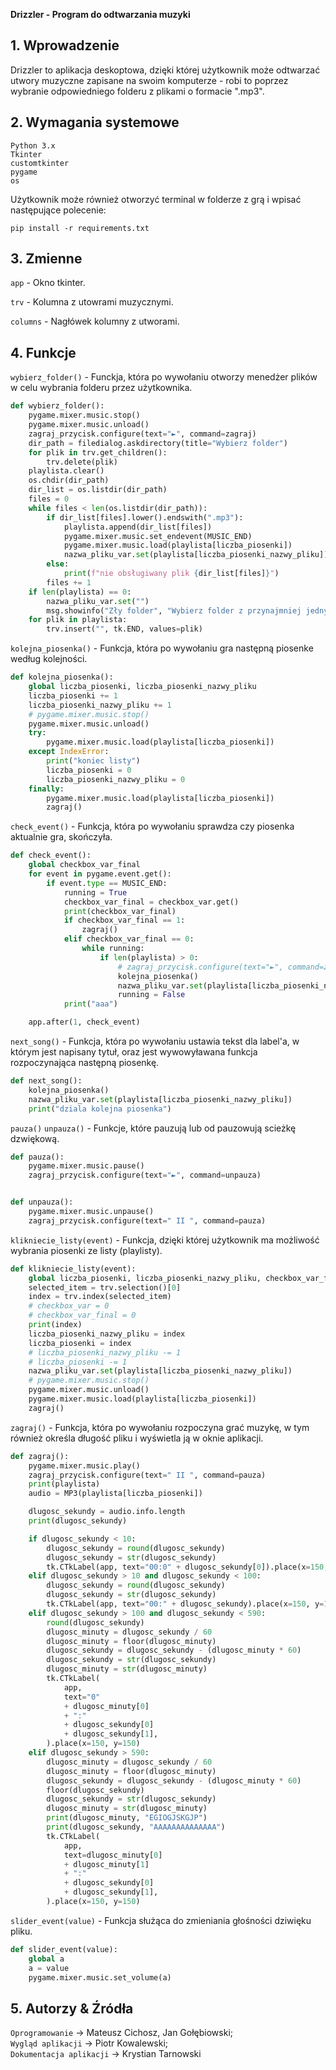 **Drizzler - Program do odtwarzania muzyki**

## 1. Wprowadzenie

Drizzler to aplikacja deskoptowa, dzięki której użytkownik może odtwarzać utwory muzyczne zapisane na swoim komputerze - robi to poprzez wybranie odpowiedniego folderu z plikami o formacie ".mp3".

## 2. Wymagania systemowe

```
Python 3.x
Tkinter
customtkinter
pygame
os
```
Użytkownik może również otworzyć terminal w folderze z grą i wpisać następujące polecenie:
```
pip install -r requirements.txt
```

## 3. Zmienne

```app``` - Okno tkinter.

```trv``` - Kolumna z utowrami muzycznymi.

```columns``` - Nagłówek kolumny z utworami.

## 4. Funkcje

```wybierz_folder()``` - Funckja, która po wywołaniu otworzy menedżer plików w celu wybrania folderu przez użytkownika.

```python
def wybierz_folder():
    pygame.mixer.music.stop()
    pygame.mixer.music.unload()
    zagraj_przycisk.configure(text="►", command=zagraj)
    dir_path = filedialog.askdirectory(title="Wybierz folder")
    for plik in trv.get_children():
        trv.delete(plik)
    playlista.clear()
    os.chdir(dir_path)
    dir_list = os.listdir(dir_path)
    files = 0
    while files < len(os.listdir(dir_path)):
        if dir_list[files].lower().endswith(".mp3"):
            playlista.append(dir_list[files])
            pygame.mixer.music.set_endevent(MUSIC_END)
            pygame.mixer.music.load(playlista[liczba_piosenki])
            nazwa_pliku_var.set(playlista[liczba_piosenki_nazwy_pliku])
        else:
            print(f"nie obsługiwany plik {dir_list[files]}")
        files += 1
    if len(playlista) == 0:
        nazwa_pliku_var.set("")
        msg.showinfo("Zły folder", "Wybierz folder z przynajmniej jednym plikiem mp3")
    for plik in playlista:
        trv.insert("", tk.END, values=plik)
```

```kolejna_piosenka()``` - Funkcja, która po wywołaniu gra następną piosenke według kolejności.

```python
def kolejna_piosenka():
    global liczba_piosenki, liczba_piosenki_nazwy_pliku
    liczba_piosenki += 1
    liczba_piosenki_nazwy_pliku += 1
    # pygame.mixer.music.stop()
    pygame.mixer.music.unload()
    try:
        pygame.mixer.music.load(playlista[liczba_piosenki])
    except IndexError:
        print("koniec listy")
        liczba_piosenki = 0
        liczba_piosenki_nazwy_pliku = 0
    finally:
        pygame.mixer.music.load(playlista[liczba_piosenki])
        zagraj()
```

```check_event()``` - Funkcja, która po wywołaniu sprawdza czy piosenka aktualnie gra, skończyła.

```python
def check_event():
    global checkbox_var_final
    for event in pygame.event.get():
        if event.type == MUSIC_END:
            running = True
            checkbox_var_final = checkbox_var.get()
            print(checkbox_var_final)
            if checkbox_var_final == 1:
                zagraj()
            elif checkbox_var_final == 0:
                while running:
                    if len(playlista) > 0:
                        # zagraj_przycisk.configure(text="►", command=zagraj)
                        kolejna_piosenka()
                        nazwa_pliku_var.set(playlista[liczba_piosenki_nazwy_pliku])
                        running = False
            print("aaa")

    app.after(1, check_event)
```

```next_song()``` - Funkcja, która po wywołaniu ustawia tekst dla label'a, w którym jest napisany tytuł, oraz jest wywowyławana funkcja rozpoczynająca następną piosenkę.

```python
def next_song():
    kolejna_piosenka()
    nazwa_pliku_var.set(playlista[liczba_piosenki_nazwy_pliku])
    print("dziala kolejna piosenka")

```

```pauza()``` ```unpauza()``` - Funkcje, które pauzują lub od pauzowują scieżkę dzwiękową.

```python
def pauza():
    pygame.mixer.music.pause()
    zagraj_przycisk.configure(text="►", command=unpauza)


def unpauza():
    pygame.mixer.music.unpause()
    zagraj_przycisk.configure(text=" II ", command=pauza)

```

```klikniecie_listy(event)``` - Funkcja, dzięki której użytkownik ma możliwość wybrania piosenki ze listy (playlisty).

```python
def klikniecie_listy(event):
    global liczba_piosenki, liczba_piosenki_nazwy_pliku, checkbox_var_final, checkbox_var
    selected_item = trv.selection()[0]
    index = trv.index(selected_item)
    # checkbox_var = 0
    # checkbox_var_final = 0
    print(index)
    liczba_piosenki_nazwy_pliku = index
    liczba_piosenki = index
    # liczba_piosenki_nazwy_pliku -= 1
    # liczba_piosenki -= 1
    nazwa_pliku_var.set(playlista[liczba_piosenki_nazwy_pliku])
    # pygame.mixer.music.stop()
    pygame.mixer.music.unload()
    pygame.mixer.music.load(playlista[liczba_piosenki])
    zagraj()

```

```zagraj()``` - Funkcja, która po wywołaniu rozpoczyna grać muzykę, w tym również określa długość pliku i wyświetla ją w oknie aplikacji. 

```python
def zagraj():
    pygame.mixer.music.play()
    zagraj_przycisk.configure(text=" II ", command=pauza)
    print(playlista)
    audio = MP3(playlista[liczba_piosenki])

    dlugosc_sekundy = audio.info.length
    print(dlugosc_sekundy)

    if dlugosc_sekundy < 10:
        dlugosc_sekundy = round(dlugosc_sekundy)
        dlugosc_sekundy = str(dlugosc_sekundy)
        tk.CTkLabel(app, text="00:0" + dlugosc_sekundy[0]).place(x=150, y=150)
    elif dlugosc_sekundy > 10 and dlugosc_sekundy < 100:
        dlugosc_sekundy = round(dlugosc_sekundy)
        dlugosc_sekundy = str(dlugosc_sekundy)
        tk.CTkLabel(app, text="00:" + dlugosc_sekundy).place(x=150, y=150)
    elif dlugosc_sekundy > 100 and dlugosc_sekundy < 590:
        round(dlugosc_sekundy)
        dlugosc_minuty = dlugosc_sekundy / 60
        dlugosc_minuty = floor(dlugosc_minuty)
        dlugosc_sekundy = dlugosc_sekundy - (dlugosc_minuty * 60)
        dlugosc_sekundy = str(dlugosc_sekundy)
        dlugosc_minuty = str(dlugosc_minuty)
        tk.CTkLabel(
            app,
            text="0"
            + dlugosc_minuty[0]
            + ":"
            + dlugosc_sekundy[0]
            + dlugosc_sekundy[1],
        ).place(x=150, y=150)
    elif dlugosc_sekundy > 590:
        dlugosc_minuty = dlugosc_sekundy / 60
        dlugosc_minuty = floor(dlugosc_minuty)
        dlugosc_sekundy = dlugosc_sekundy - (dlugosc_minuty * 60)
        floor(dlugosc_sekundy)
        dlugosc_sekundy = str(dlugosc_sekundy)
        dlugosc_minuty = str(dlugosc_minuty)
        print(dlugosc_minuty, "EGIOGJSKGJP")
        print(dlugosc_sekundy, "AAAAAAAAAAAAAA")
        tk.CTkLabel(
            app,
            text=dlugosc_minuty[0]
            + dlugosc_minuty[1]
            + ":"
            + dlugosc_sekundy[0]
            + dlugosc_sekundy[1],
        ).place(x=150, y=150)

```

```slider_event(value)``` - Funkcja służąca do zmieniania głośności dziwięku pliku.

```python
def slider_event(value):
    global a
    a = value
    pygame.mixer.music.set_volume(a)
```

## 5. Autorzy & Źródła
```Oprogramowanie``` -> Mateusz Cichosz, Jan Gołębiowski;<br>
```Wygląd aplikacji``` -> Piotr Kowalewski;<br>
```Dokumentacja aplikacji``` -> Krystian Tarnowski<br>


